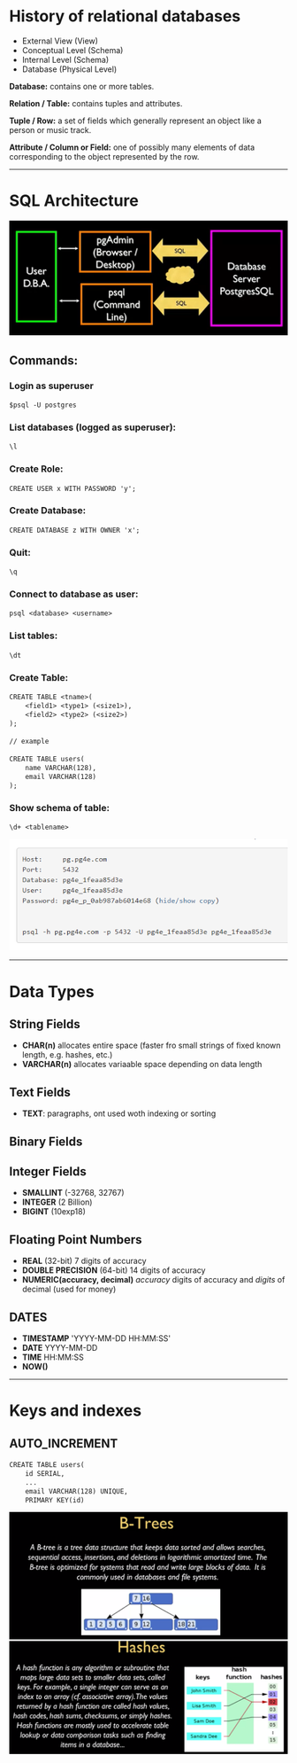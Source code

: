 # History of relational databases

- External View (View)
- Conceptual Level (Schema)
- Internal Level (Schema)
- Database (Physical Level)

**Database:** contains one or more tables.

**Relation / Table:** contains tuples and attributes.

**Tuple / Row:** a set of fields which generally represent an object like a person or music track.

**Attribute / Column or Field:** one of possibly many elements of data corresponding to the object represented by the row.

***
# SQL Architecture 

![](2021-05-14-10-55-42.png)

## Commands:
### Login as superuser
``````
$psql -U postgres 
``````
### List databases (logged as superuser):
``````
\l
``````
### Create Role:
``````
CREATE USER x WITH PASSWORD 'y';
``````
### Create Database:

``````
CREATE DATABASE z WITH OWNER 'x';
``````
### Quit:
``````
\q
``````
### Connect to database as user:
``````
psql <database> <username>
``````
### List tables:
``````
\dt
``````
### Create Table:
``````
CREATE TABLE <tname>(
    <field1> <type1> (<size1>),
    <field2> <type2> (<size2>)    
);

// example

CREATE TABLE users(
    name VARCHAR(128),
    email VARCHAR(128)    
);
``````
### Show schema of table:
``````
\d+ <tablename>
``````
![](2021-05-14-20-18-30.png)

***
# Data Types
## String Fields
- **CHAR(n)** allocates entire space (faster fro small strings of fixed known length, e.g. hashes, etc.)
- **VARCHAR(n)** allocates variaable space depending on data length
##  Text Fields
- **TEXT**: paragraphs, ont used woth indexing or sorting
## Binary Fields
## Integer Fields
- **SMALLINT** (-32768, 32767)
- **INTEGER** (2 Billion)
- **BIGINT** (10exp18)
## Floating Point Numbers
- **REAL** (32-bit) 7 digits of accuracy
- **DOUBLE PRECISION** (64-bit) 14 digits of accuracy
- **NUMERIC(accuracy, decimal)** *accuracy* digits of accuracy and *digits* of decimal (used for money)
## DATES
- **TIMESTAMP** 'YYYY-MM-DD HH:MM:SS'
- **DATE** YYYY-MM-DD
- **TIME** HH:MM:SS
- **NOW()**
***
# Keys and indexes
## AUTO_INCREMENT
```
CREATE TABLE users(
    id SERIAL,
    ...
    email VARCHAR(128) UNIQUE,
    PRIMARY KEY(id)
```
![](2021-09-09-00-47-49.png)
![](2021-09-09-00-51-53.png)
